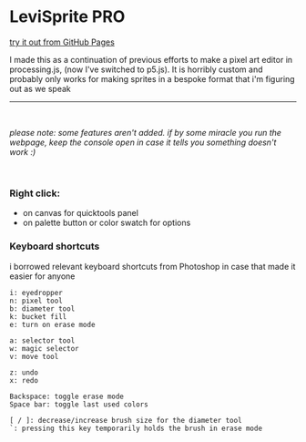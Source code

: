 
# LeviSprite PRO
[try it out from GitHub Pages](https://levicoder.github.io/LeviSprite-PRO/)

I made this as a continuation of previous efforts to make a pixel art editor in processing.js, (now I've switched to p5.js). It is horribly custom and probably only works for making sprites in a bespoke format that i'm figuring out as we speak

<hr>
<br>

_please note: some features aren't added. if by some miracle you run the webpage, keep the console open in case it tells you something doesn't work :)_

<br>

### Right click:
- on canvas for quicktools panel
- on palette button or color swatch for options

### Keyboard shortcuts
i borrowed relevant keyboard shortcuts from Photoshop in case that made it easier for anyone

```
i: eyedropper
n: pixel tool
b: diameter tool
k: bucket fill
e: turn on erase mode

a: selector tool
w: magic selector
v: move tool

z: undo
x: redo

Backspace: toggle erase mode
Space bar: toggle last used colors

[ / ]: decrease/increase brush size for the diameter tool
`: pressing this key temporarily holds the brush in erase mode

```

